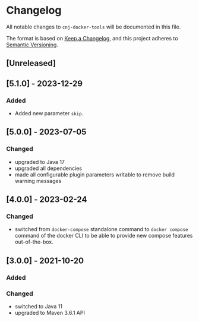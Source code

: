 # Changelog
All notable changes to `cnj-docker-tools` will be documented in this file.

The format is based on [Keep a Changelog](https://keepachangelog.com/en/1.0.0/),
and this project adheres to [Semantic Versioning](https://semver.org/spec/v2.0.0.html).

## [Unreleased]

## [5.1.0] - 2023-12-29
### Added
- Added new parameter `skip`.

## [5.0.0] - 2023-07-05
### Changed
- upgraded to Java 17
- upgraded all dependencies
- made all configurable plugin parameters writable to remove build warning messages

## [4.0.0] - 2023-02-24
### Changed
- switched from `docker-compose` standalone command to `docker compose` command of the docker CLI to be able to provide new compose features out-of-the-box. 

## [3.0.0] - 2021-10-20
### Added
### Changed
- switched to Java 11
- upgraded to Maven 3.6.1 API
